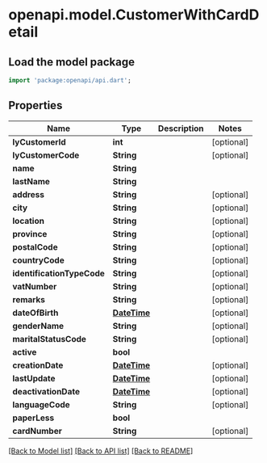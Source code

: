 # openapi.model.CustomerWithCardDetail

## Load the model package
```dart
import 'package:openapi/api.dart';
```

## Properties
Name | Type | Description | Notes
------------ | ------------- | ------------- | -------------
**lyCustomerId** | **int** |  | [optional] 
**lyCustomerCode** | **String** |  | [optional] 
**name** | **String** |  | 
**lastName** | **String** |  | 
**address** | **String** |  | [optional] 
**city** | **String** |  | [optional] 
**location** | **String** |  | [optional] 
**province** | **String** |  | [optional] 
**postalCode** | **String** |  | [optional] 
**countryCode** | **String** |  | [optional] 
**identificationTypeCode** | **String** |  | [optional] 
**vatNumber** | **String** |  | [optional] 
**remarks** | **String** |  | [optional] 
**dateOfBirth** | [**DateTime**](DateTime.md) |  | [optional] 
**genderName** | **String** |  | [optional] 
**maritalStatusCode** | **String** |  | [optional] 
**active** | **bool** |  | 
**creationDate** | [**DateTime**](DateTime.md) |  | [optional] 
**lastUpdate** | [**DateTime**](DateTime.md) |  | [optional] 
**deactivationDate** | [**DateTime**](DateTime.md) |  | [optional] 
**languageCode** | **String** |  | [optional] 
**paperLess** | **bool** |  | 
**cardNumber** | **String** |  | [optional] 

[[Back to Model list]](../README.md#documentation-for-models) [[Back to API list]](../README.md#documentation-for-api-endpoints) [[Back to README]](../README.md)


